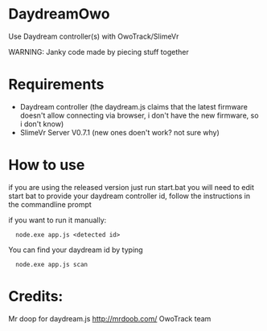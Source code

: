 # DaydreamOwo
 Use Daydream controller(s) with OwoTrack/SlimeVr

WARNING: Janky code made by piecing stuff together

# Requirements
 * Daydream controller (the daydream.js claims that the latest firmware doesn't allow connecting via browser, i don't have the new firmware, so i don't know)
 * SlimeVr Server V0.7.1 (new ones doen't work? not sure why)

# How to use
if you are using the released version just run start.bat
you will need to edit start bat to provide your daydream controller id, follow the instructions in the commandline prompt


if you want to run it manually:
```
  node.exe app.js <detected id>
```

You can find your daydream id by typing

```
  node.exe app.js scan
```



# Credits:
Mr doop for daydream.js http://mrdoob.com/
OwoTrack team
